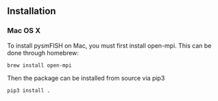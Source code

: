 ## Installation

### Mac OS X
To install pysmFISH on Mac, you must first install open-mpi. This can be done through homebrew: 

`brew install open-mpi`

Then the package can be installed from source via pip3

`pip3 install .`

